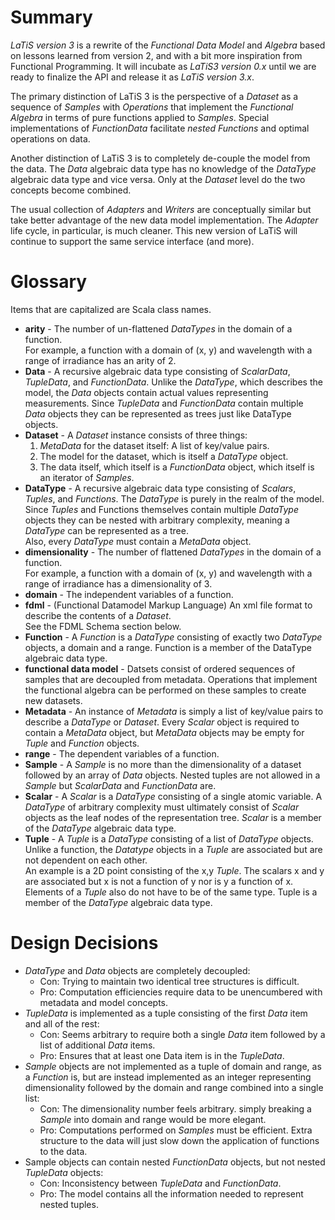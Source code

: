 # Summary

*LaTiS version 3* is a rewrite of the *Functional Data Model* and *Algebra* based on lessons learned from version 2, and with a bit more inspiration from Functional Programming. It will incubate as *LaTiS3 version 0.x* until we are ready to finalize the API and release it as *LaTiS version 3.x*.

The primary distinction of LaTiS 3 is the perspective of a *Dataset* as a sequence of *Samples* with *Operations* that implement the *Functional Algebra* in terms of pure functions applied to *Samples*. Special implementations of *FunctionData* facilitate *nested Functions* and optimal operations on data.

Another distinction of LaTiS 3 is to completely de-couple the model from the data.  The *Data* algebraic data type has no knowledge of the *DataType* algebraic data type and vice versa.  Only at the *Dataset* level do the two concepts become combined.

The usual collection of *Adapters* and *Writers* are conceptually similar but take better advantage of the new data model implementation. The *Adapter* life cycle, in particular, is much cleaner. This new version of LaTiS will continue to support the same service interface (and more).

# Glossary
Items that are capitalized are Scala class names.

* **arity** - The number of un-flattened *DataTypes* in the domain of a function.  
For example, a function with a domain of (x, y) and wavelength with a range of irradiance has an arity of 2.
* **Data** - A recursive algebraic data type consisting of *ScalarData*, *TupleData*, and *FunctionData*. Unlike the *DataType*, which describes the model, the *Data* objects contain actual values representing measurements.  Since *TupleData* and *FunctionData* contain multiple *Data* objects they can be represented as trees just like DataType objects.
* **Dataset** - A *Dataset* instance consists of three things:
  1. *MetaData* for the dataset itself: A list of key/value pairs.
  2. The model for the dataset,  which is itself a *DataType* object.
  3. The data itself, which itself is a *FunctionData* object, which itself is an iterator of *Samples*.
* **DataType** - A recursive algebraic data type consisting of *Scalars*, *Tuples*, and *Functions*.  The *DataType* is purely in the realm of the model.  Since *Tuples* and Functions themselves contain multiple *DataType* objects they can be nested with arbitrary complexity, meaning a *DataType* can be represented as a tree.  
Also, every *DataType* must contain a *MetaData* object.
* **dimensionality** - The number of flattened *DataTypes* in the domain of a function.  
For example, a function with a domain of (x, y) and wavelength with a range of irradiance has a dimensionality of 3.
* **domain** - The independent variables of a function.
* **fdml** - (Functional Datamodel Markup Language) An xml file format to describe the contents of a *Dataset*.  
See the FDML Schema section below.
* **Function** - A *Function* is a *DataType* consisting of exactly two *DataType* objects, a domain and a range. Function is a member of the DataType algebraic data type.
* **functional data model** - Datsets consist of ordered sequences of samples that are decoupled from metadata.  Operations that implement the functional algebra can be performed on these samples to create new datasets.
* **Metadata** - An instance of *Metadata* is simply a list of key/value pairs to describe a *DataType* or *Dataset*.  Every *Scalar* object is required to contain a *MetaData* object, but *MetaData* objects may be empty for *Tuple* and *Function* objects.
* **range** - The dependent variables of a function.
* **Sample** - A *Sample* is no more than the dimensionality of a dataset followed by an array of *Data* objects.  Nested tuples are not allowed in a *Sample* but *ScalarData* and *FunctionData* are.
* **Scalar** - A *Scalar* is a *DataType* consisting of a single atomic variable.  A *DataType* of arbitrary complexity must ultimately consist of *Scalar* objects as the leaf nodes of the representation tree.  *Scalar* is a member of the *DataType* algebraic data type.
* **Tuple** - A *Tuple* is a *DataType* consisting of a list of *DataType* objects.  Unlike a function, the *Datatype* objects in a *Tuple* are associated but are not dependent on each other.  
An example is a 2D point consisting of the x,y *Tuple*.  The scalars x and y are associated but x is not a function of y nor is y a function of x. Elements of a *Tuple* also do not have to be of the same type.  Tuple is a member of the *DataType* algebraic data type.

# Design Decisions
* *DataType* and *Data* objects are completely decoupled:  
  * Con: Trying to maintain two identical tree structures is difficult.
  * Pro: Computation efficiencies require data to be unencumbered with metadata and model concepts. 
* *TupleData* is implemented as a tuple consisting of the first *Data* item and all of the rest:  
  * Con: Seems arbitrary to require both a single *Data* item followed by a list of additional *Data* items.
  * Pro: Ensures that at least one Data item is in the *TupleData*.
* *Sample* objects are not implemented as a tuple of domain and range, as a *Function* is, but are instead implemented as an integer representing dimensionality followed by the domain and range combined into a single list:  
  * Con: The dimensionality number feels arbitrary.  simply breaking a *Sample* into domain and range would be more elegant.
  * Pro: Computations performed on *Samples* must be efficient.  Extra structure to the data will just slow down the application of functions to the data.
* Sample objects can contain nested *FunctionData* objects, but not nested *TupleData* objects:  
  * Con: Inconsistency between *TupleData* and *FunctionData*.
  * Pro: The model contains all the information needed to represent nested tuples.



